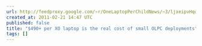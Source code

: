 ```yaml
---
url: http://feedproxy.google.com/~r/OneLaptopPerChildNews/~3/ljxeipvHqoc/490_per_xo_laptop_the_real_cos.html
created_at: 2011-02-21 14:47 UTC
published: false
title: "$490+ per XO laptop is the real cost of small OLPC deployments"
tags: []
---
```



